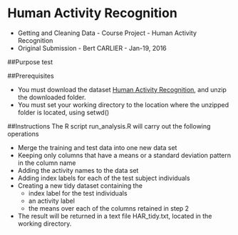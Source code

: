 # Human Activity Recognition
* Getting and Cleaning Data - Course Project - Human Activity Recognition
* Original Submission - Bert CARLIER - Jan-19, 2016

##Purpose
test

##Prerequisites
* You must download the dataset [Human Activity Recognition](https://www.coursera.org/learn/data-cleaning/peer/FIZtT/getting-and-cleaning-data-course-project), and unzip the downloaded folder.
* You must set your working directory to the location where the unzipped folder is located, using setwd()

##Instructions
The R script run_analysis.R will carry out the following operations
* Merge the training and test data into one new data set
* Keeping only columns that have a means or a standard deviation pattern in the column name
* Adding the activity names to the data set
* Adding index labels for each of the test subject individuals
* Creating a new tidy dataset containing the 
  * index label for the test individuals
  * an activity label
  * the means over each of the columns retained in step 2
* The result will be returned in a text file HAR_tidy.txt, located in the working directory.

